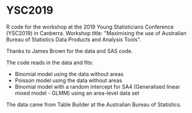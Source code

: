 # YSC2019
R code for the workshop at the 2019 Young Statisticians Conference (YSC2019) in Canberra. Workshop title: "Maximising the use of Australian Bureau of Statistics Data Products and Analysis Tools".

Thanks to James Brown for the data and SAS code.

The code reads in the data and fits:
* Binomial model using the data without areas
* Poisson model using the data without areas
* Binomial model with a random intercept for SA4 (Generalised linear mixed model - GLMM) using an area-level data set

The data came from Table Builder at the Australian Bureau of Statistics.
